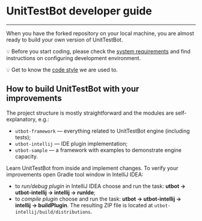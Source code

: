 # UnitTestBot developer guide

---

When you have the forked repository on your local machine, you are almost ready to build your own version of UnitTestBot.

💡 Before you start coding, please check the [system requirements](https://github.com/UnitTestBot/UTBotJava/wiki/Check-system-requirements) and find instructions on
configuring development environment.

💡 Get to know the [code style](https://github.com/saveourtool/diktat/blob/master/info/guide/diktat-coding-convention.md) we are used to.

## How to build UnitTestBot with your improvements

The project structure is mostly straightforward and the modules are self-explanatory, e.g.:

* ```utbot-framework``` — everything related to UnitTestBot engine (including tests);
* ```utbot-intellij``` — IDE plugin implementation;
* ```utbot-sample``` — a framework with examples to demonstrate engine capacity.

Learn UnitTestBot from inside and implement changes. To verify your improvements open Gradle tool window in IntelliJ IDEA:

* to _run/debug plugin_ in IntelliJ IDEA choose and run the task: **utbot → utbot-intellij → intellij → runIde**;
* to _compile plugin_ choose and run the task: **utbot → utbot-intellij → intellij → buildPlugin**. The resulting ZIP 
  file is located at ```utbot-intellij/build/distributions```.